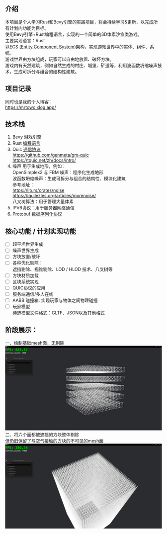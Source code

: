 ## 介绍
本项目是个人学习Rust和Bevy引擎的实践项目，将会持续学习&更新，以完成所有计划内功能为目标。<br>
使用Bevy引擎+Rust编程语言，实现的一个简单的3D体素沙盒类游戏。<br>
主要实现语言：Rust<br>
以ECS [(Entity Component System)](https://mp.weixin.qq.com/s/dfEyst39sZ1fRCV6hcqCDA)架构，实现游戏世界中的实体、组件、系统。<br>
游戏世界由方块组成，玩家可以自由地放置、破坏方块。<br>
游戏内有天然建筑，例如自然生成的村庄、城堡、矿道等，利用波函数坍缩噪声技术，生成可拆分与组合的结构性建筑。

## 项目记录
同时也是我的个人博客：<br>
https://mrtowc.xlog.app/ <br>

## 技术栈
1. Bevy  [游戏引擎](https://bevyengine.org/) <br>
2. Rust [编程语言](https://www.rust-lang.org/zh-CN/) <br>
3. Quic [通信协议](https://tquic.net/zh/docs/intro/) <br>
 https://github.com/genmeta/gm-quic <br>
 https://tquic.net/zh/docs/intro/ <br>
4. 噪声 用于生成地形，例如：<br>
OpenSimplex2 与 FBM 噪声：程序化生成地形 <br>
波函数坍缩噪声：生成可拆分与组合的结构性、模块化建筑<br>
参考地址：<br>
https://lib.rs/crates/noise<br>
https://iquilezles.org/articles/morenoise/<br>
八叉树算法：用于管理大量体素<br>
5. IPV6协议：用于服务器网络通信<br>
6. Protobuf [数据序列化协议](https://developers.google.com/protocol-buffers/) <br>

## 核心功能 / 计划实现功能
- [ ] 超平坦世界生成<br>
- [ ] 噪声世界生成<br>
- [ ] 方块放置/破坏<br>
- [ ] 各种优化剔除：  <br>
	遮挡剔除、视锥剔除、LOD / HLOD 技术、八叉树等<br>
- [ ] 方块材质加载<br>
- [ ] 区块系统实现<br>
- [ ] QUIC协议的应用<br>
- [ ] 服务端通信/多人在线<br>
- [ ] AABB 碰撞箱: 实现玩家与物体之间物理碰撞<br>
- [ ] 玩家模型<br>
	待选模型文件格式：GLTF、JSON以及其他格式<br>
## 阶段展示：<br>
一、绘制基础mesh面，无剔除
![alt text](image.png)
二、将六个面都被遮挡的方块整体剔除<br>
但仍旧保留了与空气接触的方块的不可见的mesh面<br>
![alt text](image-1.png)